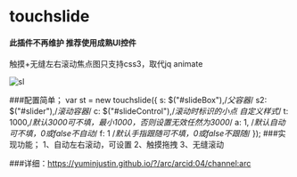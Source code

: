# touchslide

#### 此插件不再维护 推荐使用成熟UI控件
触摸+无缝左右滚动焦点图只支持css3，取代jq animate

![sl](https://yuminjustin.github.io/resource/img/uploads/481813734.jpg "sl") 

###配置简单；
        var st = new touchslide({
           s: $("#slideBox"),/*父容器*/
           s2: $("#slider"),/*滚动容器*/
           c: $("#slideControl"),/*滚动时标识的小点 自定义样式*/
           t: 1000,/*默认3000可不填，最小1000，否则设置无效任然为3000*/
           a: 1, /*默认自动可不填，0或false不自动*/
           f: 1 /*默认手指跟随可不填，0或false不跟随*/
       });
###实现功能；
         1、自动左右滚动，可设置
         2、触摸拖拽
         3、无缝滚动

###详细：https://yuminjustin.github.io/?/arc/arcid:04/channel:arc
